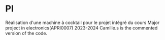 # PI
Réalisation d'une machine à cocktail pour le projet intégré du cours Major project in electronics(APRI0007) 2023-2024
Camille.s is the commented version of the code.
